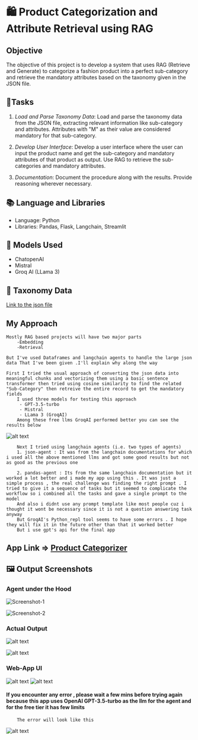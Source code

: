 # 🛍️ Product Categorization and Attribute Retrieval using RAG

## Objective

The objective of this project is to develop a system that uses RAG (Retrieve and Generate) to categorize a fashion product into a perfect sub-category and retrieve the mandatory attributes based on the taxonomy given in the JSON file.

## 📝Tasks

1. *Load and Parse Taxonomy Data*: Load and parse the taxonomy data from the JSON file, extracting relevant information like sub-category and attributes. Attributes with "M" as their value are considered mandatory for that sub-category.

2. *Develop User Interface*: Develop a user interface where the user can input the product name and get the sub-category and mandatory attributes of that product as output. Use RAG to retrieve the sub-categories and mandatory attributes.

3. *Documentation*: Document the procedure along with the results. Provide reasoning wherever necessary.

## 📚 Language and Libraries

- Language: Python
- Libraries: Pandas, Flask, Langchain, Streamlit

## 🚀 Models Used

- ChatopenAI
- Mistral
- Groq AI (LLama 3)

## 🔗 Taxonomy Data

[Link to the json file](https://drive.google.com/file/d/1a2KOjnk9t2oQFz3LQ-Giy_WsAjopuFDd/view?usp=drive_link)

## My Approach
    
    Mostly RAG based projects will have two major parts
        -Embedding
        -Retrieval

    But I've used Dataframes and langchain agents to handle the large json data That I've been given .I'll explain why along the way 

    First I tried the usual approach of converting the json data into meaningful chunks and vectorizing them using a basic sentence transformer then tried using cosine similarity to find the related "Sub-Category" then retreive the entire record to get the mandatory fields 
        I used three models for testing this approach
         - GPT-3.5-turbo
         - Mistral
         - LLama 3 (GroqAI)
        Among these free llms GroqAI performed better you can see the results below

![alt text](<screenshots/Screenshot 2024-05-08 230128.png>)

        

        Next I tried using langchain agents (i.e. two types of agents)
        1. json-agent : It was from the langchain documentations for which i used all the above mentioned llms and got some good results but not as good as the previous one 

        2. pandas-agent : Its from the same langchain documentation but it worked a lot better and i made my app using this . It was just a simple process , the real challenge was finding the right prompt . I tried to give it a sequence of tasks but it seemed to complicate the workflow so i combined all the tasks and gave a single prompt to the model 
        And also i didnt use any prompt template like most people cuz i thought it wont be necessary since it is not a question answering task anyway
        But GroqAI's Python_repl tool seems to have some errors . I hope they will fix it in the future other than that it worked better
        But i use gpt's api for the final app

## App Link => [Product Categorizer](https://categorizer.streamlit.app/)


## 🖼️ Output Screenshots

### Agent under the Hood

![Screenshot-1](<screenshots/Screenshot 2024-05-08 103304.png>)

![Screenshot-2](<screenshots/Screenshot 2024-05-08 103347.png>)

### Actual Output

![alt text](<screenshots/Screenshot 2024-05-08 103536.png>)

![alt text](<screenshots/Screenshot 2024-05-08 103619.png>)

### Web-App UI

![alt text](screenshots/app-ui.jpeg)
![alt text](screenshots/output.jpeg)


#### If you encounter any error , please wait a few mins before trying again because this app uses OpenAI GPT-3.5-turbo as the llm for the agent and for the free tier it has few limits 

        The error will look like this 

![alt text](screenshots/error.jpeg)

